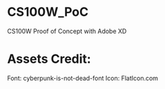 # CS100W_PoC
CS100W Proof of Concept with Adobe XD

# Assets Credit:
Font: cyberpunk-is-not-dead-font
Icon: FlatIcon.com